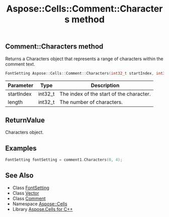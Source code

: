 ﻿---
title: Aspose::Cells::Comment::Characters method
linktitle: Characters
second_title: Aspose.Cells for C++ API Reference
description: 'Aspose::Cells::Comment::Characters method. Returns a Characters object that represents a range of characters within the comment text in C++.'
type: docs
weight: 1900
url: /cpp/aspose.cells/comment/characters/
---
## Comment::Characters method


Returns a Characters object that represents a range of characters within the comment text.

```cpp
FontSetting Aspose::Cells::Comment::Characters(int32_t startIndex, int32_t length)
```


| Parameter | Type | Description |
| --- | --- | --- |
| startIndex | int32_t | The index of the start of the character. |
| length | int32_t | The number of characters. |

## ReturnValue

Characters object.


## Examples


```cpp
FontSetting fontSetting = comment1.Characters(0, 4);
```

## See Also

* Class [FontSetting](../../fontsetting/)
* Class [Vector](../../vector/)
* Class [Comment](../)
* Namespace [Aspose::Cells](../../)
* Library [Aspose.Cells for C++](../../../)
